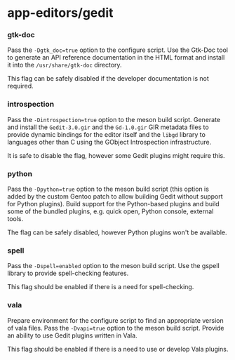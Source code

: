 # app-editors/gedit

### gtk-doc
Pass the `-Dgtk_doc=true` option to the configure script. Use the Gtk-Doc tool to generate an API reference documentation in the HTML format and install it into the `/usr/share/gtk-doc` directory.

This flag can be safely disabled if the developer documentation is not required.

### introspection
Pass the `-Dintrospection=true` option to the meson build script. Generate and install the `Gedit-3.0.gir` and the `Gd-1.0.gir` GIR metadata files to provide dynamic bindings for the editor itself and the `libgd` library to languages other than C using the GObject Introspection infrastructure.

It is safe to disable the flag, however some Gedit plugins might require this.

### python
Pass the `-Dpython=true` option to the meson build script (this option is added by the custom Gentoo patch to allow building Gedit without support for Python plugins). Build support for the Python-based plugins and build some of the bundled plugins, e.g. quick open, Python console, external tools.

The flag can be safely disabled, however Python plugins won't be available.

### spell
Pass the `-Dspell=enabled` option to the meson build script. Use the gspell library to provide spell-checking features.

This flag should be enabled if there is a need for spell-checking.

### vala
Prepare environment for the configure script to find an appropriate version of vala files. Pass the `-Dvapi=true` option to the meson build script. Provide an ability to use Gedit plugins written in Vala.

This flag should be enabled if there is a need to use or develop Vala plugins.
